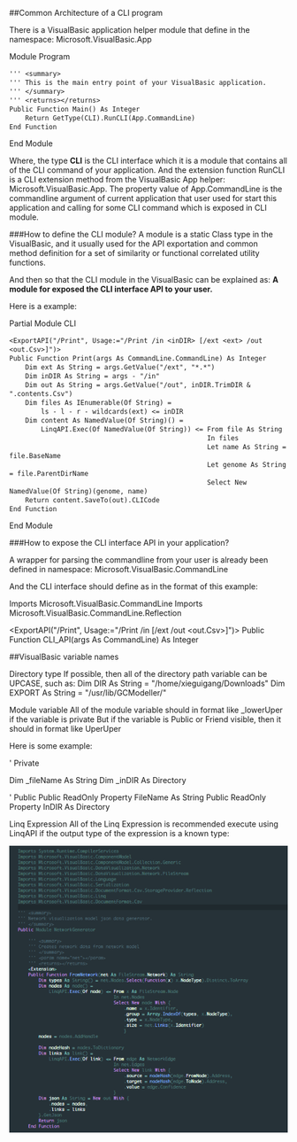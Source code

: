 ##Common Architecture of a CLI program

There is a VisualBasic application helper module that define in the namespace:
Microsoft.VisualBasic.App

Module Program

    ''' <summary>
    ''' This is the main entry point of your VisualBasic application.
    ''' </summary>
    ''' <returns></returns>
    Public Function Main() As Integer
        Return GetType(CLI).RunCLI(App.CommandLine)
    End Function
End Module

Where, the type **CLI** is the CLI interface which it is a module that contains all of the CLI command of your application. And the extension function RunCLI is a CLI extension method from the VisualBasic App helper: Microsoft.VisualBasic.App. The property value of App.CommandLine is the commandline argument of current application that user used for start this application and calling for some CLI command which is exposed in CLI module.

###How to define the CLI module?
A module is a static Class type in the VisualBasic, and it usually used for the API exportation and common method definition for a set of similarity or functional correlated utility functions.

And then so that the CLI module in the VisualBasic can be explained as: <b>A module for exposed the CLI interface API to your user.</b>

Here is a example:

Partial Module CLI

    <ExportAPI("/Print", Usage:="/Print /in <inDIR> [/ext <ext> /out <out.Csv>]")>
    Public Function Print(args As CommandLine.CommandLine) As Integer
        Dim ext As String = args.GetValue("/ext", "*.*")
        Dim inDIR As String = args - "/in"
        Dim out As String = args.GetValue("/out", inDIR.TrimDIR & ".contents.Csv")
        Dim files As IEnumerable(Of String) =
            ls - l - r - wildcards(ext) <= inDIR
        Dim content As NamedValue(Of String)() =
            LinqAPI.Exec(Of NamedValue(Of String)) <= From file As String
                                                      In files
                                                      Let name As String = file.BaseName
                                                      Let genome As String = file.ParentDirName
                                                      Select New NamedValue(Of String)(genome, name)
        Return content.SaveTo(out).CLICode
    End Function
End Module

###How to expose the CLI interface API in your application?

A wrapper for parsing the commandline from your user is already been defined in namespace: Microsoft.VisualBasic.CommandLine

And the CLI interface should define as in the format of this example:

Imports Microsoft.VisualBasic.CommandLine
Imports Microsoft.VisualBasic.CommandLine.Reflection

<ExportAPI("/Print", Usage:="/Print /in <inDIR> [/ext <ext> /out <out.Csv>]")>
Public Function CLI_API(args As CommandLine) As Integer



##VisualBasic variable names

Directory type
If possible, then all of the directory path variable can be UPCASE, such as:
Dim DIR As String = "/home/xieguigang/Downloads"
Dim EXPORT As String = "/usr/lib/GCModeller/"

Module variable
All of the module variable should in format like _lowerUper if the variable is private
But if the variable is Public or Friend visible, then it should in format like UperUper

Here is some example:

' Private

Dim _fileName As String
Dim _inDIR As Directory

' Public
Public ReadOnly Property FileName As String
Public ReadOnly Property InDIR As Directory


Linq Expression
All of the Linq Expression is recommended execute using LinqAPI if the output type of the expression is a known type:

![](./LinqStyle.png)

